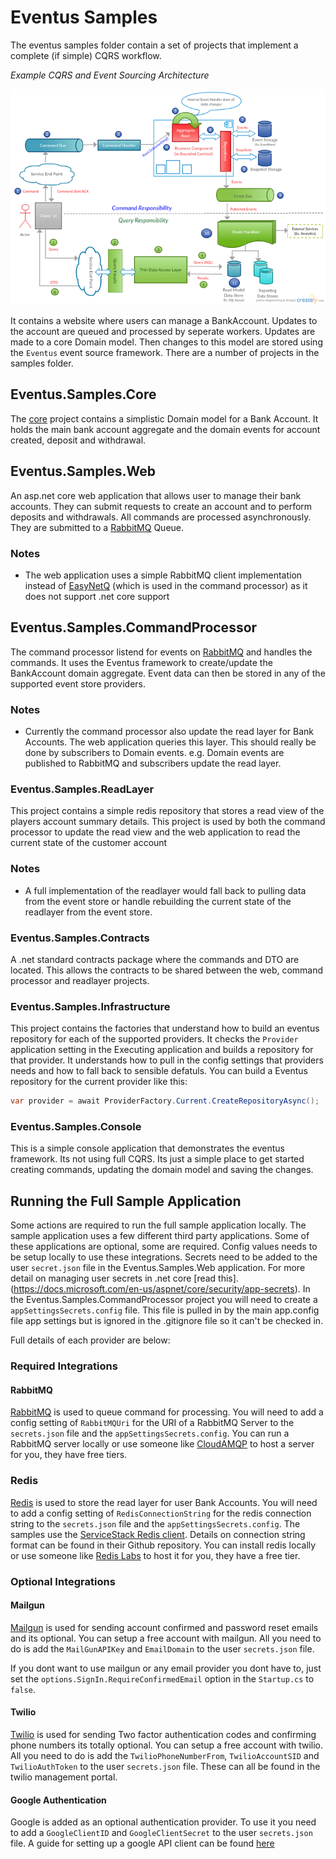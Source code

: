 # Eventus Samples

The eventus samples folder contain a set of projects that implement a complete (if simple) CQRS workflow.  

*Example CQRS and Event Sourcing Architecture*

![Example CQRS Model](./cqrs.png)

It contains a website where users can manage a BankAccount. Updates to the account are queued and processed by seperate workers. Updates are made to a core Domain model.  Then changes to this model are stored using the `Eventus` event source framework. There are a number of projects in the samples folder.

## Eventus.Samples.Core

The [core](https://github.com/feanz/Eventus/tree/master/src/Samples/Eventus.Samples.Core) project contains a simplistic Domain model for a Bank Account.  It holds the main bank account aggregate and the domain events for account created, deposit and withdrawal.  

## Eventus.Samples.Web

An asp.net core web application that allows user to manage their bank accounts.  They can submit requests to create an account and to perform deposits and withdrawals.  All commands are processed asynchronously.  They are submitted to a [RabbitMQ](https://www.rabbitmq.com/) Queue.  

### Notes

* The web application uses a simple RabbitMQ client implementation instead of [EasyNetQ](http://easynetq.com/) (which is used in the command processor) as it does not support .net core support

## Eventus.Samples.CommandProcessor

The command processor listend for events on [RabbitMQ](https://www.rabbitmq.com/) and handles the commands.  It uses the Eventus framework to create/update the BankAccount domain aggregate.  Event data can then be stored in any of the supported event store providers.  

### Notes

* Currently the command processor also update the read layer for Bank Accounts. The web application queries this layer.  This should really be done by subscribers to Domain events.  e.g. Domain events are published to RabbitMQ and subscribers update the read layer. 

### Eventus.Samples.ReadLayer

This project contains a simple redis repository that stores a read view of the players account summary details.  This project is used by both the command processor to update the read view and the web application to read the current state of the customer account

### Notes

* A full implementation of the readlayer would fall back to pulling data from the event store or handle rebuilding the current state of the readlayer from the event store. 


### Eventus.Samples.Contracts

A .net standard contracts package where the commands and DTO are located. This allows the contracts to be shared between the web, command processor and readlayer projects. 

### Eventus.Samples.Infrastructure

This project contains the factories that understand how to build an eventus repository for each of the supported providers.  It checks the `Provider` application setting in the Executing application and builds a repository for that provider.  It understands how to pull in the config settings that providers needs and how to fall back to sensible defatuls.  You can build a Eventus repository for the current provider like this:

```csharp
var provider = await ProviderFactory.Current.CreateRepositoryAsync();
```

### Eventus.Samples.Console

This is a simple console application that demonstrates the eventus framework.  Its not using full CQRS.  Its just a simple place to get started creating commands, updating the domain model and saving the changes. 

## Running the Full Sample Application

Some actions are required to run the full sample application locally.  The sample application uses a few different third party applications.  Some of these applications are optional, some are required. Config values needs to be setup locally to use these integrations. Secrets need to be added to the user `secret.json` file in the Eventus.Samples.Web application. For more detail on managing user secrets in .net core [read this]. (https://docs.microsoft.com/en-us/aspnet/core/security/app-secrets). In the Eventus.Samples.CommandProcessor project you will need to create a `appSettingsSecrets.config` file.  This file is pulled in by the main app.config file app settings but is ignored in the .gitignore file so it can't be checked in. 

Full details of each provider are below:

### Required Integrations

#### RabbitMQ

[RabbitMQ](https://www.rabbitmq.com/) is used to queue command for processing.  You will need to add a config setting of `RabbitMQUri` for the URI of a RabbitMQ Server to the `secrets.json` file and the `appSettingsSecrets.config`.  You can run a RabbitMQ server locally or use someone like [CloudAMQP](https://www.cloudamqp.com/) to host a server for you, they have free tiers.

### Redis 

[Redis](https://redis.io/) is used to store the read layer for user Bank Accounts.  You will need to add a config setting of `RedisConnectionString` for the redis connection string to the `secrets.json` file and the `appSettingsSecrets.config`.  The samples use the [ServiceStack Redis client](https://github.com/ServiceStack/ServiceStack.Redis).  Details on connection string format can be found in their Github repository.  You can install redis locally or use someone like [Redis Labs](https://redislabs.com/) to host it for you, they have a free tier.  

### Optional Integrations 

#### Mailgun

[Mailgun](https://www.mailgun.com/) is used for sending account confirmed and password reset emails and its optional.  You can setup a free account with mailgun.  All you need to do is add the `MailGunAPIKey` and `EmailDomain` to the user `secrets.json` file.  

If you dont want to use mailgun or any email provider you dont have to, just set the `options.SignIn.RequireConfirmedEmail` option in the `Startup.cs` to `false`.

#### Twilio

[Twilio](https://www.twilio.com) is used for sending Two factor authentication codes and confirming phone numbers its totally optional. You can setup a free account with twilio.  All you need to do is add the `TwilioPhoneNumberFrom`, `TwilioAccountSID` and `TwilioAuthToken` to the user `secrets.json` file.  These can all be found in the twilio management portal. 

#### Google Authentication 

Google is added as an optional authentication provider.  To use it you need to add a `GoogleClientID` and `GoogleClientSecret` to the user `secrets.json` file.  A guide for setting up a google API client can be found [here](https://developers.google.com/identity/sign-in/web/devconsole-project)






